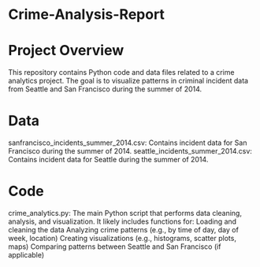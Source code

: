 # Crime-Analysis-Report
# Project Overview
This repository contains Python code and data files related to a crime analytics project. The goal is to visualize patterns in criminal incident data from Seattle and San Francisco during the summer of 2014.
# Data
sanfrancisco_incidents_summer_2014.csv: Contains incident data for San Francisco during the summer of 2014.
seattle_incidents_summer_2014.csv: Contains incident data for Seattle during the summer of 2014.
# Code
crime_analytics.py: The main Python script that performs data cleaning, analysis, and visualization. It likely includes functions for:
Loading and cleaning the data
Analyzing crime patterns (e.g., by time of day, day of week, location)
Creating visualizations (e.g., histograms, scatter plots, maps)
Comparing patterns between Seattle and San Francisco (if applicable)
